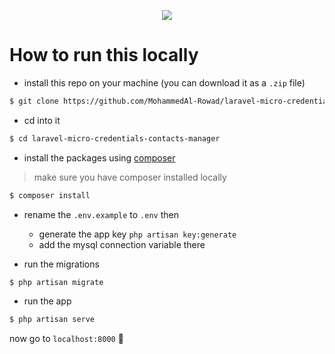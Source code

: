 <p align="center">
   <img src="https://user-images.githubusercontent.com/38977667/168488230-683aa8c3-9b79-4ae9-a809-b79ae6af22b6.png" />
</p>

# How to run this locally 

- install this repo on your machine (you can download it as a `.zip` file)
```bash
$ git clone https://github.com/MohammedAl-Rowad/laravel-micro-credentials-contacts-manager.git
```
- cd into it
```bash
$ cd laravel-micro-credentials-contacts-manager
```
- install the packages using [composer](https://getcomposer.org/)
> make sure you have composer installed locally 
```bash
$ composer install
```
- rename the `.env.example` to `.env` then
    - generate the app key `php artisan key:generate`
    - add the mysql connection variable there

- run the migrations
```bash
$ php artisan migrate
```

- run the app 
```bash
$ php artisan serve
```

now go to `localhost:8000` 🥳
